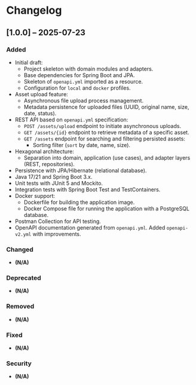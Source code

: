 # Changelog

## [1.0.0] – 2025-07-23
### Added
- Initial draft:
    - Project skeleton with domain modules and adapters.
    - Base dependencies for Spring Boot and JPA.
    - Skeleton of `openapi.yml` imported as a resource.
    - Configuration for `local` and `docker` profiles.
- Asset upload feature:
    - Asynchronous file upload process management.
    - Metadata persistence for uploaded files (UUID, original name, size, date, status).
- REST API based on `openapi.yml` specification:
    - `POST /assets/upload` endpoint to initiate asynchronous uploads.
    - `GET /assets/{id}` endpoint to retrieve metadata of a specific asset.
    - `GET /assets` endpoint for searching and filtering persisted assets:
        - Sorting filter (`sort` by date, name, size).
- Hexagonal architecture:
    - Separation into domain, application (use cases), and adapter layers (REST, repositories).
- Persistence with JPA/Hibernate (relational database).
- Java 17/21 and Spring Boot 3.x.
- Unit tests with JUnit 5 and Mockito.
- Integration tests with Spring Boot Test and TestContainers.
- Docker support:
    - Dockerfile for building the application image.
    - Docker Compose file for running the application with a PostgreSQL database.
- Postman Collection for API testing.
- OpenAPI documentation generated from `openapi.yml`. Added `openapi-v2.yml` with improvements.

### Changed
- **(N/A)**

### Deprecated
- **(N/A)**

### Removed
- **(N/A)**

### Fixed
- **(N/A)**

### Security
- **(N/A)**
